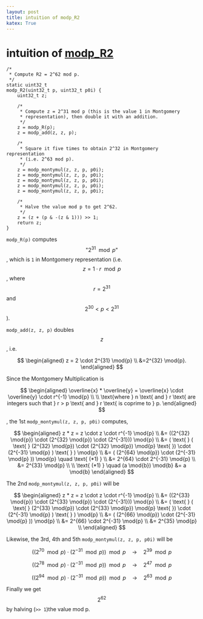 ```yaml
---
layout: post
title: intuition of modp_R2
katex: True
---
```

# intuition of [modp_R2](https://github.com/open-quantum-safe/liboqs/blob/main/src/sig/falcon/pqclean_falcon-1024_aarch64/keygen.c#L728-L757)

```
/*
 * Compute R2 = 2^62 mod p.
 */
static uint32_t
modp_R2(uint32_t p, uint32_t p0i) {
    uint32_t z;

    /*
     * Compute z = 2^31 mod p (this is the value 1 in Montgomery
     * representation), then double it with an addition.
     */
    z = modp_R(p);
    z = modp_add(z, z, p);

    /*
     * Square it five times to obtain 2^32 in Montgomery representation
     * (i.e. 2^63 mod p).
     */
    z = modp_montymul(z, z, p, p0i);
    z = modp_montymul(z, z, p, p0i);
    z = modp_montymul(z, z, p, p0i);
    z = modp_montymul(z, z, p, p0i);
    z = modp_montymul(z, z, p, p0i);

    /*
     * Halve the value mod p to get 2^62.
     */
    z = (z + (p & -(z & 1))) >> 1;
    return z;
}
```

`modp_R(p)` computes $$\text{"}2^{31} \mod{p}\text{"}$$, which is `1` in Montgomery representation (i.e. $$z = 1 \cdot r \mod{p}$$, where $$r=2^{31}$$ and $$2^{30} < p < 2^{31}$$).

`modp_add(z, z, p)` doubles $$z$$,
i.e. 

$$
\begin{aligned}
z = 2 \cdot 2^{31} \mod{p} \\
&=2^{32} \mod{p}.
\end{aligned}
$$

Since the Montgomery Multiplication is

$$
\begin{aligned}
\overline{x} * \overline{y} = \overline{x} \cdot \overline{y} \cdot r^{-1} \mod{p} \\
\\
\text{where } n \text{ and } r \text{ are integers such that } r > p \text{ and } r \text{ is coprime to } p.
\end{aligned}
$$

, the 1st `modp_montymul(z, z, p, p0i)` computes, 

$$
\begin{aligned}
z * z = z \cdot z \cdot r^{-1} \mod{p} \\
&= ((2^{32} \mod{p}) \cdot (2^{32} \mod{p}) \cdot (2^{-31})) \mod{p} \\
&= ( \text{ } ( \text{ } (2^{32} \mod{p}) \cdot (2^{32} \mod{p}) \mod{p} \text{ }) \cdot (2^{-31} \mod{p} ) \text{ } ) \mod{p} \\
&= ( (2^{64} \mod{p}) \cdot (2^{-31} \mod{p} )) \mod{p}  \quad \text{ (*1) } \\
&= 2^{64} \cdot 2^{-31} \mod{p} \\
&= 2^{33} \mod{p} \\
\\
\text{ (*1)  } \quad 
(a \mod{b}) \mod{b} 
&= a \mod{b}
\end{aligned}
$$

The 2nd `modp_montymul(z, z, p, p0i)` will be

$$
\begin{aligned}
z * z = z \cdot z \cdot r^{-1} \mod{p} \\
&= ((2^{33} \mod{p}) \cdot (2^{33} \mod{p}) \cdot (2^{-31})) \mod{p} \\
&= ( \text{ } ( \text{ } (2^{33} \mod{p}) \cdot (2^{33} \mod{p}) \mod{p} \text{ }) \cdot (2^{-31} \mod{p} ) \text{ } ) \mod{p} \\
&= ( (2^{66} \mod{p}) \cdot (2^{-31} \mod{p} )) \mod{p} \\
&= 2^{66} \cdot 2^{-31} \mod{p} \\
&= 2^{35} \mod{p} \\
\end{aligned}
$$

Likewise, the 3rd, 4th and 5th `modp_montymul(z, z, p, p0i)` will be 

$$( (2^{70} \mod{p}) \cdot (2^{-31} \mod{p} )) \mod{p} \quad \rightarrow \quad 2^{39} \mod{p}$$

$$( (2^{78} \mod{p}) \cdot (2^{-31} \mod{p} )) \mod{p} \quad \rightarrow \quad 2^{47} \mod{p}$$

$$( (2^{94} \mod{p}) \cdot (2^{-31} \mod{p} )) \mod{p} \quad \rightarrow \quad 2^{63} \mod{p}$$

Finally we get $$2^{62}$$ by halving (`>> 1`)the value mod p.
